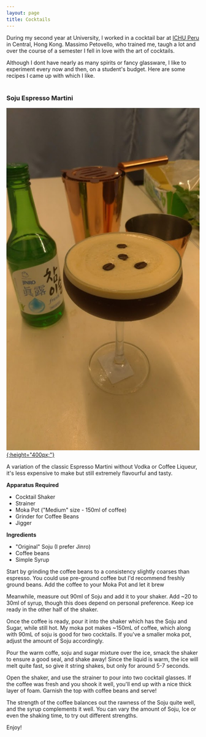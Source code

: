 ```yaml
---
layout: page
title: Cocktails
---
```


During my second year at University, I worked in a cocktail bar at [ICHU Peru](https://ichu.com.hk/) in Central, Hong Kong. Massimo Petovello, who trained me, taugh a lot and over the course of a semester I fell in love with the art of cocktails. 

Although I dont have nearly as many spirits or fancy glassware, I like to experiment every now and then, on a student's budget. Here are some recipes I came up with which I like.

<div style="margin: 40px;">
</div>

### Soju Espresso Martini
[![Soju Espresso Martini](/assets/images/SojuEspressoMartini.jpg){:height="400px;"}](/assets/images/SojuEspressoMartini.jpg)

A variation of the classic Espresso Martini without Vodka or Coffee Liqueur, it's less expensive to make but still extremely flavourful and tasty.

**Apparatus Required**
* Cocktail Shaker
* Strainer
* Moka Pot ("Medium" size - 150ml of coffee)
* Grinder for Coffee Beans
* Jigger

**Ingredients**
* "Original" Soju (I prefer Jinro)
* Coffee beans
* Simple Syrup 

Start by grinding the coffee beans to a consistency slightly coarses than espresso. You could use pre-ground coffee but I'd recommend freshly ground beans. Add the coffee to your Moka Pot and let it brew

Meanwhile, measure out 90ml of Soju and add it to your shaker. Add ~20 to 30ml of syrup, though this does depend on personal preference. Keep ice ready in the other half of the shaker.

Once the coffee is ready, pour it into the shaker which has the Soju and Sugar, while still hot. My moka pot makes ~150mL of coffee, which along with 90mL of soju is good for two cocktails. If you've a smaller moka pot, adjust the amount of Soju accordingly.

Pour the warm coffe, soju and sugar mixture over the ice, smack the shaker to ensure a good seal, and shake away! Since the liquid is warm, the ice will melt quite fast, so give it string shakes, but only for around 5-7 seconds.

Open the shaker, and use the strainer to pour into two cocktail glasses. If the coffee was fresh and you shook it well, you'll end up with a nice thick layer of foam. Garnish the top with coffee beans and serve!


The strength of the coffee balances out the rawness of the Soju quite well, and the syrup complements it well. You can vary the amount of Soju, Ice or even the shaking time, to try out different strengths. 

Enjoy!

